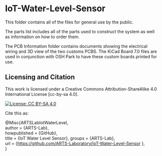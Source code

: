 # IoT-Water-Level-Sensor

This folder contains all of the files for general use by the public.

The parts list includes all of the parts used to construct the system as well as information on how to order them.

The PCB Information folder contains documents showing the electrical wiring and 3D view of the two customs PCBS.
The KiCad Board 7.0 files are used in conjunction with OSH Park to have these custom boards printed for use.

## Licensing and Citation

This work is licensed under a Creative Commons Attribution-ShareAlike 4.0 International License [cc-by-sa 4.0].

[![License: CC BY-SA 4.0](https://img.shields.io/badge/License-CC_BY--SA_4.0-lightgrey.svg)](https://creativecommons.org/licenses/by-sa/4.0/)


Cite this as: 

@Misc{ARTSLabIotWaterLevel,    
  author = {ARTS-Lab},  
  howpublished = {GitHub},  
  title  = {IoT Water Level Sensor},
  groups = {ARTS-Lab},    
  url    = {https://github.com/ARTS-Laboratory/IoT-Water-Level-Sensor },   
}


